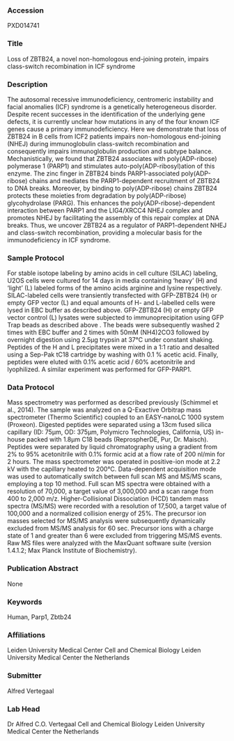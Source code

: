 ### Accession
PXD014741

### Title
Loss of ZBTB24, a novel non-homologous end-joining protein, impairs class-switch recombination in ICF syndrome

### Description
The autosomal recessive immunodeficiency, centromeric instability and facial anomalies (ICF) syndrome is a genetically heterogeneous disorder. Despite recent successes in the identification of the underlying gene defects, it is currently unclear how mutations in any of the four known ICF genes cause a primary immunodeficiency. Here we demonstrate that loss of ZBTB24 in B cells from ICF2 patients impairs non-homologous end-joining (NHEJ) during immunoglobulin class-switch recombination and consequently impairs immunoglobulin production and subtype balance. Mechanistically, we found that ZBTB24 associates with poly(ADP-ribose) polymerase 1 (PARP1) and stimulates auto-poly(ADP-ribosyl)ation of this enzyme. The zinc finger in ZBTB24 binds PARP1-associated poly(ADP-ribose) chains and mediates the PARP1-dependent recruitment of ZBTB24 to DNA breaks. Moreover, by binding to poly(ADP-ribose) chains ZBTB24 protects these moieties from degradation by poly(ADP-ribose) glycohydrolase (PARG). This enhances the poly(ADP-ribose)-dependent interaction between PARP1 and the LIG4/XRCC4 NHEJ complex and promotes NHEJ by facilitating the assembly of this repair complex at DNA breaks. Thus, we uncover ZBTB24 as a regulator of PARP1-dependent NHEJ and class-switch recombination, providing a molecular basis for the immunodeficiency in ICF syndrome.

### Sample Protocol
For stable isotope labeling by amino acids in cell culture (SILAC) labeling, U2OS cells were cultured for 14 days in media containing ‘heavy’ (H) and ‘light’ (L) labeled forms of the amino acids arginine and lysine respectively. SILAC-labeled cells were transiently transfected with GFP-ZBTB24  (H) or empty GFP vector (L) and equal amounts of H- and L-labelled cells were lysed in EBC buffer as described above. GFP-ZBTB24 (H) or empty GFP vector control (L) lysates were subjected to immunoprecipitation using GFP Trap beads as described above . The beads were subsequently washed 2 times with EBC buffer and 2 times with 50mM (NH4)2CO3 followed by overnight digestion using 2.5μg trypsin at 37°C under constant shaking. Peptides of the H and L precipitates were mixed in a 1:1 ratio and desalted using a Sep-Pak tC18 cartridge by washing with 0.1 % acetic acid. Finally, peptides were eluted with 0.1% acetic acid / 60% acetonitrile and lyophilized. A similar experiment was performed for GFP-PARP1.

### Data Protocol
Mass spectrometry was performed as described previously (Schimmel et al., 2014). The sample was analyzed on a Q-Exactive Orbitrap mass spectrometer (Thermo Scientific) coupled to an EASY-nanoLC 1000 system (Proxeon). Digested peptides were separated using a 13cm fused silica capillary (ID: 75μm, OD: 375μm, Polymicro Technologies, California, US) in-house packed with 1.8μm C18 beads (ReprospherDE, Pur, Dr. Maisch). Peptides were separated by liquid chromatography using a gradient from 2% to 95% acetonitrile with 0.1% formic acid at a flow rate of 200 nl/min for 2 hours. The mass spectrometer was operated in positive-ion mode at 2.2 kV with the capillary heated to 200°C. Data-dependent acquisition mode was used to automatically switch between full scan MS and MS/MS scans, employing a top 10 method. Full scan MS spectra were obtained with a resolution of 70,000, a target value of 3,000,000 and a scan range from 400 to 2,000 m/z. Higher-Collisional Dissociation (HCD) tandem mass spectra (MS/MS) were recorded with a resolution of 17,500, a target value of 100,000 and a normalized collision energy of 25%. The precursor ion masses selected for MS/MS analysis were subsequently dynamically excluded from MS/MS analysis for 60 sec. Precursor ions with a charge state of 1 and greater than 6 were excluded from triggering MS/MS events. Raw MS files were analyzed with the MaxQuant software suite (version 1.4.1.2; Max Planck Institute of Biochemistry).

### Publication Abstract
None

### Keywords
Human, Parp1, Zbtb24

### Affiliations
Leiden University Medical Center
Cell and Chemical Biology Leiden University Medical Center the Netherlands

### Submitter
Alfred Vertegaal

### Lab Head
Dr Alfred C.O. Vertegaal
Cell and Chemical Biology Leiden University Medical Center the Netherlands


